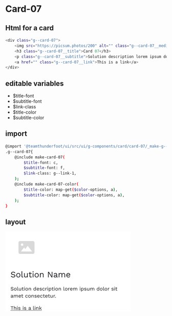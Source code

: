 # Card-07

## Html for a card

```sh
<div class="g--card-07">
    <img src="https://picsum.photos/200" alt="" class="g--card-07__media">
    <h3 class="g--card-07__title">Card 07</h3>
    <p class="g--card-07__subtitle">Solution description lorem ipsum dolor sit amet consectetur.</p>
    <a href="" class="g--card-07__link">This is a link</a>
</div>
```

## editable variables
- $title-font
- $subtitle-font
- $link-class
- $title-color
- $subtitle-color

## import
```sh
@import '@teamthunderfoot/ui/src/ui/g-components/card/card-07/_make-g--card-07';
.g--card-07{
    @include make-card-07(
        $title-font: c,
        $subtitle-font: f,
        $link-class: g--link-1,
    );
    @include make-card-07-color(
        $title-color: map-get($color-options, a),
        $subtitle-color: map-get($color-options, a),
    );
}
```

## layout
![alt text][card-07]

[card-07]: /src/img/global-components/card/card-07.png 